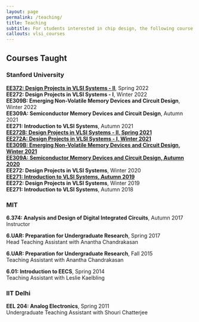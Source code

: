 ```yaml
---
layout: page
permalink: /teaching/
title: Teaching
subtitle: For students interested in chip design, the following course sequence is recommended.
callouts: vlsi_courses
---
```


## Courses Taught

### Stanford University
**[EE372: Design Projects in VLSI Systems - II](/ee372-spring2022/)**, Spring 2022    
**EE272: Design Projects in VLSI Systems - I**, Winter 2022     
**EE309B: Emerging Non-Volatile Memory Devices and Circuit Design**, Winter 2022       
**EE309A: Semiconductor Memory Devices and Circuit Design**, Autumn 2021       
**EE271: Introduction to VLSI Systems**, Autumn 2021    
**[EE272B: Design Projects in VLSI Systems - II, Spring 2021](/ee272b-spring2021/)**  
**[EE272A: Design Projects in VLSI Systems - I, Winter 2021](/ee272a-winter2021/)**   
**[EE309B: Emerging Non-Volatile Memory Devices and Circuit Design, Winter 2021](/ee309b-winter2021/)**    
**[EE309A: Semiconductor Memory Devices and Circuit Design, Autumn 2020](/ee309a-autumn2020/)**   
**EE272: Design Projects in VLSI Systems**, Winter 2020  
**[EE271: Introduction to VLSI Systems, Autumn 2019](/ee271-autumn2019/)**   
**EE272: Design Projects in VLSI Systems**, Winter 2019  
**EE271: Introduction to VLSI Systems**, Autumn 2018  

### MIT
**6.374: Analysis and Design of Digital Integrated Circuits**, Autumn 2017  
Instructor

**6.UAR: Preparation for Undergraduate Research**, Spring 2017  
Head Teaching Assistant with Anantha Chandrakasan

**6.UAR: Preparation for Undergraduate Research**, Fall 2015  
Teaching Assistant with Anantha Chandrakasan

**6.01: Introduction to EECS**, Spring 2014  
Teaching Assistant with Leslie Kaelbling

### IIT Delhi
**EEL 204: Analog Electronics**, Spring 2011  
Undergraduate Teaching Assistant with Shouri Chatterjee
